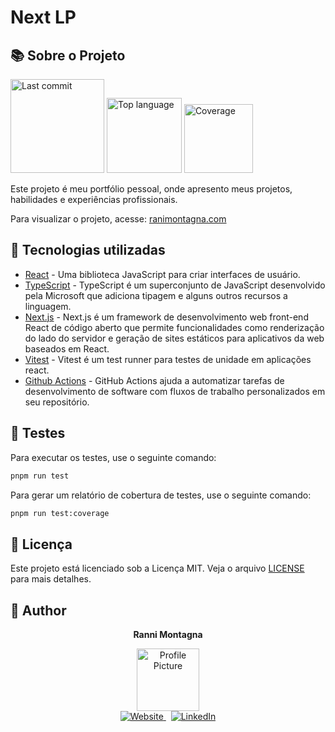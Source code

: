 # Next LP

## 📚 Sobre o Projeto

<div id='badges'>
    <img src="https://img.shields.io/github/last-commit/RanielliMontagna/nextlp?style=for-the-badge" alt="Last commit" width="150px"/>
    <img src="https://img.shields.io/github/languages/top/RanielliMontagna/nextlp?style=for-the-badge" alt="Top language" width="120px"/>
    <img src="https://img.shields.io/codecov/c/github/RanielliMontagna/nextlp?style=for-the-badge" alt="Coverage" width="110px"/>
</div>

Este projeto é meu portfólio pessoal, onde apresento meus projetos, habilidades e experiências profissionais.

Para visualizar o projeto, acesse: [ranimontagna.com](https://www.ranimontagna.com/)

## 🚀 Tecnologias utilizadas

- [React](https://reactjs.org/) - Uma biblioteca JavaScript para criar interfaces de usuário.
- [TypeScript](https://www.typescriptlang.org/) - TypeScript é um superconjunto de JavaScript desenvolvido pela Microsoft que adiciona tipagem e alguns outros recursos a linguagem.
- [Next.js](https://nextjs.org/) - Next.js é um framework de desenvolvimento web front-end React de código aberto que permite funcionalidades como renderização do lado do servidor e geração de sites estáticos para aplicativos da web baseados em React.
- [Vitest](https://vitest.dev/) - Vitest é um test runner para testes de unidade em aplicações react.
- [Github Actions](https://github.com/features/actions) - GitHub Actions ajuda a automatizar tarefas de desenvolvimento de software com fluxos de trabalho personalizados em seu repositório.

## 🧪 Testes

Para executar os testes, use o seguinte comando:

```bash
pnpm run test
```

Para gerar um relatório de cobertura de testes, use o seguinte comando:

```bash
pnpm run test:coverage
```

## 📄 Licença

Este projeto está licenciado sob a Licença MIT. Veja o arquivo [LICENSE](LICENSE) para mais detalhes.

## 🔗 Author

<div align="center">
  <p>
    <strong>Ranni Montagna</strong>
</p>
</div>
<div align="center">
  <a href="https://www.ranimontagna.com/">
    <img src="https://avatars.githubusercontent.com/u/70357520" width="100px;" alt="Profile Picture"/> 
  </a>
</div>
<div align="center">
    <a href="https://www.ranimontagna.com/" target="_blank">
        <img src="https://img.shields.io/badge/website-000000?style=for-the-badge&logo=react&logoColor=white" alt="Website"/>
    </a>
    &nbsp;
    <a href="https://www.linkedin.com/in/rannimontagna/" target="_blank">
        <img src="https://img.shields.io/badge/linkedin-0A66C2?style=for-the-badge&logo=linkedin&logoColor=white" alt="LinkedIn"/>
    </a>
</div>
